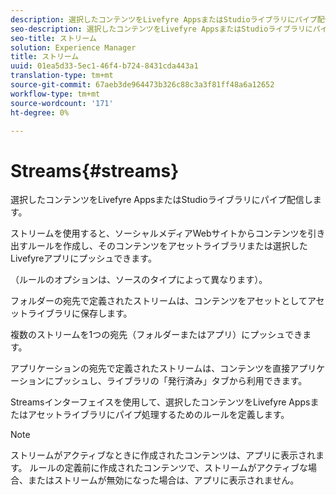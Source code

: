 ```yaml
---
description: 選択したコンテンツをLivefyre AppsまたはStudioライブラリにパイプ配信します。
seo-description: 選択したコンテンツをLivefyre AppsまたはStudioライブラリにパイプ配信します。
seo-title: ストリーム
solution: Experience Manager
title: ストリーム
uuid: 01ea5d33-5ec1-46f4-b724-8431cda443a1
translation-type: tm+mt
source-git-commit: 67aeb3de964473b326c88c3a3f81ff48a6a12652
workflow-type: tm+mt
source-wordcount: '171'
ht-degree: 0%

---
```



# Streams{#streams}

選択したコンテンツをLivefyre AppsまたはStudioライブラリにパイプ配信します。

ストリームを使用すると、ソーシャルメディアWebサイトからコンテンツを引き出すルールを作成し、そのコンテンツをアセットライブラリまたは選択したLivefyreアプリにプッシュできます。

（ルールのオプションは、ソースのタイプによって異なります）。

フォルダーの宛先で定義されたストリームは、コンテンツをアセットとしてアセットライブラリに保存します。

複数のストリームを1つの宛先（フォルダーまたはアプリ）にプッシュできます。

アプリケーションの宛先で定義されたストリームは、コンテンツを直接アプリケーションにプッシュし、ライブラリの「発行済み」タブから利用できます。

Streamsインターフェイスを使用して、選択したコンテンツをLivefyre Appsまたはアセットライブラリにパイプ処理するためのルールを定義します。

>[!NOTE]
>
>ストリームがアクティブなときに作成されたコンテンツは、アプリに表示されます。 ルールの定義前に作成されたコンテンツで、ストリームがアクティブな場合、またはストリームが無効になった場合は、アプリに表示されません。

